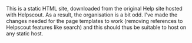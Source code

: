 This is a static HTML site, downloaded from the original Help site hosted with Helpscout. As a result, the organisation is a bit odd. I've made the changes needed for the page templates to work (removing references to Helpscout features like search) and this should thus be suitable to host on any static host.
